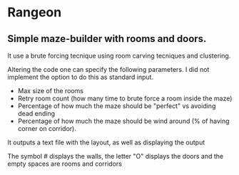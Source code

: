 # Rangeon
## Simple maze-builder with rooms and doors.

It use a brute forcing tecnique using room carving tecniques and clustering.

Altering the code one can specify the following parameters. I did not implement the option to do this as standard input.

- Max size of the rooms
- Retry room count (how many time to brute force a room inside the maze)
- Percentage of how much the maze should be "perfect" vs avoiding dead ending
- Percentage of how much the maze should be wind around (% of having corner on corridor).

It outputs a text file with the layout, as well as displaying the output

The symbol # displays the walls, the letter "O" displays the doors and the empty spaces are rooms and corridors
